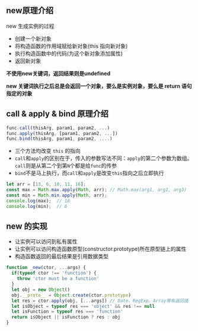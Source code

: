 ## new原理介绍

new 生成实例的过程

- 创建一个新对象
- 将构造函数的作用域赋给新对象(this 指向新对象)
- 执行构造函数中的代码(为这个新对象添加属性)
- 返回新对象

**不使用new关键词，返回结果则是undefined**

**new 关键词执行之后总是会返回一个对象，要么是实例对象，要么是 return 语句指定的对象**

## call & apply & bind 原理介绍

```js
func.call(thisArg, param1, param2, ...)
func.apply(thisArg, [param1, param2, ...])
func.bind(thisArg, param1, param2, ....)
```

- 三个方法均改变 `this` 的指向
- `call`和`apply`的区别在于，传入的参数写法不同：`apply`的第二个参数为数组。`call`则是从第二个到第`N`个都是给`func`的传参
- `bind`不是马上执行，而`call`和`apply`是改变`this`指向之后立即执行

```js
let arr = [13, 6, 10, 11, 16];
const max = Math.max.apply(Math, arr); // Math.max(arg1, arg2, arg3)
const min = Math.min.apply(Math, arr);
console.log(max);  // 16
console.log(min);  // 6
```

## new 的实现

- 让实例可以访问到私有属性
- 让实例可以访问构造函数原型(constructor.prototype)所在原型链上的属性
- 构造函数返回的最后结果是引用数据类型

```js
function _new(ctor, ...args) {
  if(typeof ctor !== 'function') {
    throw 'ctor must be a function'
  }
  let obj = new Object()
  obj.__proto__ = Object.create(ctor.prototype)
  let res = ctor.apply(obj, [...args]) // Date、RegExp、Array等有返回值
  let isObject = typeof res === 'object' && res !== null
  let isFunction = typeof res === 'function'
  return isObject || isFunction ? res : obj
}
```

